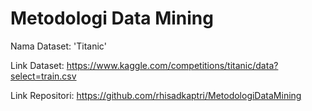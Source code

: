 # Metodologi Data Mining

Nama Dataset: 'Titanic'

Link Dataset: https://www.kaggle.com/competitions/titanic/data?select=train.csv

Link Repositori: https://github.com/rhisadkaptri/MetodologiDataMining
